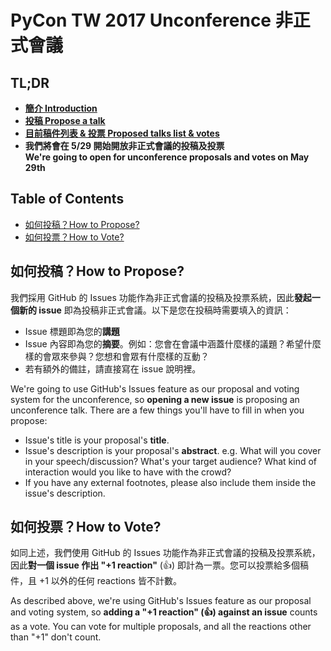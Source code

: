 # PyCon TW 2017 Unconference 非正式會議

## TL;DR
- [**簡介 Introduction**](https://tw.pycon.org/2017/events/unconference/)
- [**投稿 Propose a talk**](https://github.com/pycontw/unconference/issues/new)
- [**目前稿件列表 & 投票 Proposed talks list & votes**](https://github.com/pycontw/unconference/issues?q=is%3Aissue+is%3Aopen+sort%3Areactions-%2B1-desc)
- **我們將會在 5/29 開始開放非正式會議的投稿及投票**  
  **We're going to open for unconference proposals and votes on May 29th**


## Table of Contents
- [如何投稿？How to Propose?](#如何投稿-How-to-Propose)
- [如何投票？How to Vote?](#如何投稿-How-to-Vote)

## 如何投稿？How to Propose?
我們採用 GitHub 的 Issues 功能作為非正式會議的投稿及投票系統，因此**發起一個新的 issue** 即為投稿非正式會議。以下是您在投稿時需要填入的資訊：

- Issue 標題即為您的**講題**
- Issue 內容即為您的**摘要**。例如：您會在會議中涵蓋什麼樣的議題？希望什麼樣的會眾來參與？您想和會眾有什麼樣的互動？
- 若有額外的備註，請直接寫在 issue 說明裡。

We're going to use GitHub's Issues feature as our proposal and voting system for the unconference, so **opening a new issue** is proposing an unconference talk. There are a few things you'll have to fill in when you propose:

- Issue's title is your proposal's **title**.
- Issue's description is your proposal's **abstract**. e.g. What will you cover in your speech/discussion? What's your target audience? What kind of interaction would you like to have with the crowd?
- If you have any external footnotes, please also include them inside the issue's description.

## 如何投票？How to Vote?
如同上述，我們使用 GitHub 的 Issues 功能作為非正式會議的投稿及投票系統，因此**對一個 issue 作出 "+1 reaction"** (👍) 即計為一票。您可以投票給多個稿件，且 +1 以外的任何 reactions 皆不計數。

As described above, we're using GitHub's Issues feature as our proposal and voting system, so **adding a "+1 reaction" (👍) against an issue** counts as a vote. You can vote for multiple proposals, and all the reactions other than "+1" don't count. 